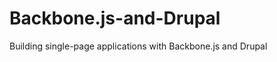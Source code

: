 Backbone.js-and-Drupal
======================

Building single-page applications with Backbone.js and Drupal